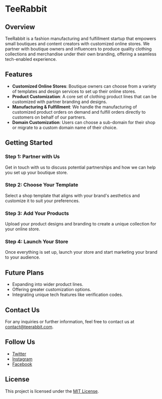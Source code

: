 # TeeRabbit

## Overview

TeeRabbit is a fashion manufacturing and fulfillment startup that empowers small boutiques and content creators with customized online stores. We partner with boutique owners and influencers to produce quality clothing collections and merchandise under their own branding, offering a seamless tech-enabled experience.

## Features

- **Customized Online Stores**: Boutique owners can choose from a variety of templates and design services to set up their online stores.
- **Product Customization**: A core set of clothing product lines that can be customized with partner branding and designs.
- **Manufacturing & Fulfillment**: We handle the manufacturing of customized product orders on demand and fulfill orders directly to customers on behalf of our partners.
- **Domain Customization**: Users can choose a sub-domain for their shop or migrate to a custom domain name of their choice.

## Getting Started

### Step 1: Partner with Us

Get in touch with us to discuss potential partnerships and how we can help you set up your boutique store.

### Step 2: Choose Your Template

Select a shop template that aligns with your brand's aesthetics and customize it to suit your preferences.

### Step 3: Add Your Products

Upload your product designs and branding to create a unique collection for your online store.

### Step 4: Launch Your Store

Once everything is set up, launch your store and start marketing your brand to your audience.

## Future Plans

- Expanding into wider product lines.
- Offering greater customization options.
- Integrating unique tech features like verification codes.

## Contact Us

For any inquiries or further information, feel free to contact us at [contact@teerabbit.com](mailto:contact@teerabbit.com).

## Follow Us

- [Twitter](https://twitter.com/TeeRabbit)
- [Instagram](https://instagram.com/TeeRabbit)
- [Facebook](https://facebook.com/TeeRabbit)

## License

This project is licensed under the [MIT License](LICENSE).

